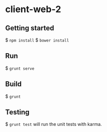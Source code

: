 # client-web-2

## Getting started

$ `npm install`
$ `bower install`

## Run

$ `grunt serve`

## Build
 
$ `grunt`

## Testing

$ `grunt test`
will run the unit tests with karma.
